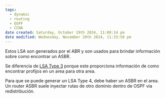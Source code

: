 ```yaml
---
tags:
  - dynamic
  - routing
  - OSPF
  - CCNA
date created: Saturday, October 19th 2024, 11:08:14 pm
date modified: Wednesday, November 20th 2024, 11:33:50 pm
---
```

Estos LSA son generados por el ABR y son usados para brindar información sobre como encontrar un ASBR. 

Se diferencia de [LSA Type 3](LSA%20Type%203.md) porque este proporciona información de como encontrar profijos en un area para otra area.

Para que se puede generar un LSA Type 4, debe haber un ASBR en el area. Un router ASBR suele inyectar rutas de otro dominio dentro de OSPF via redistribución. 

